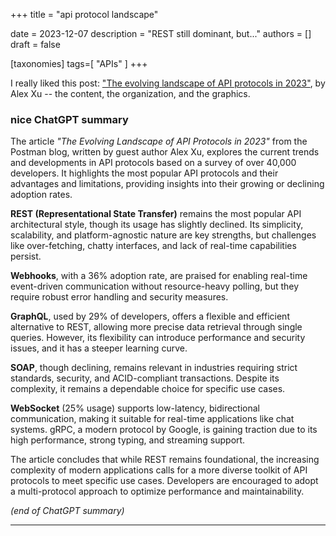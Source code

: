+++
title = "api protocol landscape"

date = 2023-12-07
description = "REST still dominant, but..."
authors = []
draft = false

[taxonomies]
tags=[ "APIs" ]
+++


I really liked this post: ["The evolving landscape of API protocols in 2023"][post], by Alex Xu -- the content, the organization, and the graphics.

### nice ChatGPT summary

The article _"The Evolving Landscape of API Protocols in 2023"_ from the Postman blog, written by guest author Alex Xu, explores the current trends and developments in API protocols based on a survey of over 40,000 developers. It highlights the most popular API protocols and their advantages and limitations, providing insights into their growing or declining adoption rates.

__REST (Representational State Transfer)__ remains the most popular API architectural style, though its usage has slightly declined. Its simplicity, scalability, and platform-agnostic nature are key strengths, but challenges like over-fetching, chatty interfaces, and lack of real-time capabilities persist.

__Webhooks__, with a 36% adoption rate, are praised for enabling real-time event-driven communication without resource-heavy polling, but they require robust error handling and security measures.

__GraphQL__, used by 29% of developers, offers a flexible and efficient alternative to REST, allowing more precise data retrieval through single queries. However, its flexibility can introduce performance and security issues, and it has a steeper learning curve.

__SOAP__, though declining, remains relevant in industries requiring strict standards, security, and ACID-compliant transactions. Despite its complexity, it remains a dependable choice for specific use cases.

__WebSocket__ (25% usage) supports low-latency, bidirectional communication, making it suitable for real-time applications like chat systems. gRPC, a modern protocol by Google, is gaining traction due to its high performance, strong typing, and streaming support.

The article concludes that while REST remains foundational, the increasing complexity of modern applications calls for a more diverse toolkit of API protocols to meet specific use cases. Developers are encouraged to adopt a multi-protocol approach to optimize performance and maintainability.

_(end of ChatGPT summary)_

---

[post]: <https://blog.postman.com/api-protocols-in-2023/>